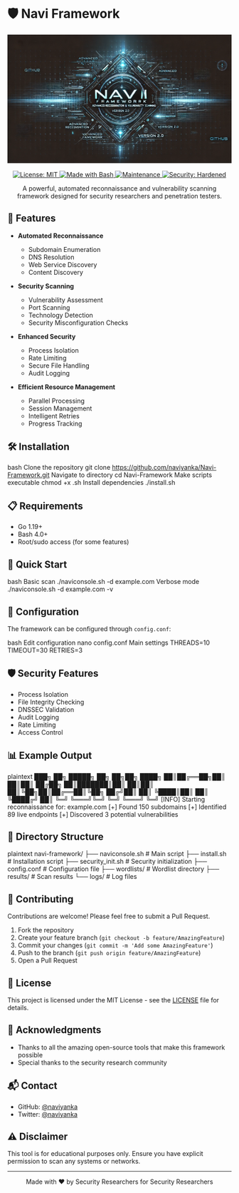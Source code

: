 # 🛡️ Navi Framework

<p align="center">
  <img src="assets/navi-banner.png" alt="Navi Framework" width="800"/>
</p>

<p align="center">
  <a href="https://github.com/naviyanka/Navi-Framework/blob/main/LICENSE">
    <img src="https://img.shields.io/badge/License-MIT-yellow.svg" alt="License: MIT"/>
  </a>
  <a href="#">
    <img src="https://img.shields.io/badge/Made%20with-Bash-1f425f.svg" alt="Made with Bash"/>
  </a>
  <a href="#">
    <img src="https://img.shields.io/badge/Maintained%3F-yes-green.svg" alt="Maintenance"/>
  </a>
  <a href="#">
    <img src="https://img.shields.io/badge/Security-Hardened-blue.svg" alt="Security: Hardened"/>
  </a>
</p>

<p align="center">
  A powerful, automated reconnaissance and vulnerability scanning framework designed for security researchers and penetration testers.
</p>

## 🚀 Features

- **Automated Reconnaissance**
  - Subdomain Enumeration
  - DNS Resolution
  - Web Service Discovery
  - Content Discovery

- **Security Scanning**
  - Vulnerability Assessment
  - Port Scanning
  - Technology Detection
  - Security Misconfiguration Checks

- **Enhanced Security**
  - Process Isolation
  - Rate Limiting
  - Secure File Handling
  - Audit Logging

- **Efficient Resource Management**
  - Parallel Processing
  - Session Management
  - Intelligent Retries
  - Progress Tracking

## 🛠️ Installation
bash
Clone the repository
git clone https://github.com/naviyanka/Navi-Framework.git
Navigate to directory
cd Navi-Framework
Make scripts executable
chmod +x .sh
Install dependencies
./install.sh

## 📋 Requirements

- Go 1.19+
- Bash 4.0+
- Root/sudo access (for some features)

## 🎯 Quick Start
bash
Basic scan
./naviconsole.sh -d example.com
Verbose mode
./naviconsole.sh -d example.com -v

## 🔧 Configuration

The framework can be configured through `config.conf`:

bash
Edit configuration
nano config.conf
Main settings
THREADS=10
TIMEOUT=30
RETRIES=3


## 🛡️ Security Features

- Process Isolation
- File Integrity Checking
- DNSSEC Validation
- Audit Logging
- Rate Limiting
- Access Control

## 📊 Example Output

plaintext
███╗ ██╗ █████╗ ██╗ ██╗██╗
████╗ ██║██╔══██╗██║ ██║██║
██╔██╗ ██║███████║██║ ██║██║
██║╚██╗██║██╔══██║╚██╗ ██╔╝██║
██║ ╚████║██║ ██║ ╚████╔╝ ██║
╚═╝ ╚═══╝╚═╝ ╚═╝ ╚═══╝ ╚═╝
[INFO] Starting reconnaissance for: example.com
[+] Found 150 subdomains
[+] Identified 89 live endpoints
[+] Discovered 3 potential vulnerabilities

## 📁 Directory Structure
plaintext
navi-framework/
├── naviconsole.sh # Main script
├── install.sh # Installation script
├── security_init.sh # Security initialization
├── config.conf # Configuration file
├── wordlists/ # Wordlist directory
├── results/ # Scan results
└── logs/ # Log files


## 🤝 Contributing

Contributions are welcome! Please feel free to submit a Pull Request.

1. Fork the repository
2. Create your feature branch (`git checkout -b feature/AmazingFeature`)
3. Commit your changes (`git commit -m 'Add some AmazingFeature'`)
4. Push to the branch (`git push origin feature/AmazingFeature`)
5. Open a Pull Request

## 📝 License

This project is licensed under the MIT License - see the [LICENSE](LICENSE) file for details.

## 🙏 Acknowledgments

- Thanks to all the amazing open-source tools that make this framework possible
- Special thanks to the security research community

## 📬 Contact

- GitHub: [@naviyanka](https://github.com/naviyanka)
- Twitter: [@naviyanka](https://twitter.com/naviyanka)

## ⚠️ Disclaimer

This tool is for educational purposes only. Ensure you have explicit permission to scan any systems or networks.

---

<p align="center">
Made with ❤️ by Security Researchers for Security Researchers
</p>
